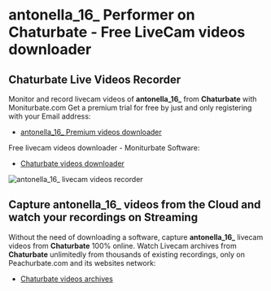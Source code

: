 # antonella_16_ Performer on Chaturbate - Free LiveCam videos downloader

## Chaturbate Live Videos Recorder

Monitor and record livecam videos of **antonella_16_** from **Chaturbate** with Moniturbate.com
Get a premium trial for free by just and only registering with your Email address:
* [antonella_16_ Premium videos downloader](https://moniturbate.com/request-demo-licence-key.html)

Free livecam videos downloader - Moniturbate Software:
* [Chaturbate videos downloader](https://moniturbate.com/moniturbate-download-software.html)

![antonella_16_ livecam videos recorder](https://peachurnet.com/templates/moniturbate-software.png)


## Capture antonella_16_ videos from the Cloud and watch your recordings on Streaming

Without the need of downloading a software, capture **antonella_16_** livecam videos from **Chaturbate** 100% online.
Watch Livecam archives from **Chaturbate** unlimitedly from thousands of existing recordings, only on Peachurbate.com and its websites network:
* [Chaturbate videos archives](https://peachurnet.com/)